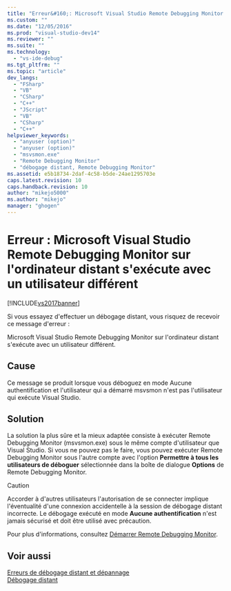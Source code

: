 ```yaml
---
title: "Erreur&#160;: Microsoft Visual Studio Remote Debugging Monitor sur l&#39;ordinateur distant s&#39;ex&#233;cute avec un utilisateur diff&#233;rent | Microsoft Docs"
ms.custom: ""
ms.date: "12/05/2016"
ms.prod: "visual-studio-dev14"
ms.reviewer: ""
ms.suite: ""
ms.technology: 
  - "vs-ide-debug"
ms.tgt_pltfrm: ""
ms.topic: "article"
dev_langs: 
  - "FSharp"
  - "VB"
  - "CSharp"
  - "C++"
  - "JScript"
  - "VB"
  - "CSharp"
  - "C++"
helpviewer_keywords: 
  - "anyuser (option)"
  - "anyuser (option)"
  - "msvsmon.exe"
  - "Remote Debugging Monitor"
  - "débogage distant, Remote Debugging Monitor"
ms.assetid: e5b18734-2daf-4c58-b5de-24ae1295703e
caps.latest.revision: 10
caps.handback.revision: 10
author: "mikejo5000"
ms.author: "mikejo"
manager: "ghogen"
---
```

# Erreur&#160;: Microsoft Visual Studio Remote Debugging Monitor sur l&#39;ordinateur distant s&#39;ex&#233;cute avec un utilisateur diff&#233;rent
[!INCLUDE[vs2017banner](../code-quality/includes/vs2017banner.md)]

Si vous essayez d'effectuer un débogage distant, vous risquez de recevoir ce message d'erreur :  
  
 Microsoft Visual Studio Remote Debugging Monitor sur l'ordinateur distant s'exécute avec un utilisateur différent.  
  
## Cause  
 Ce message se produit lorsque vous déboguez en mode Aucune authentification et l'utilisateur qui a démarré msvsmon n'est pas l'utilisateur qui exécute Visual Studio.  
  
## Solution  
 La solution la plus sûre et la mieux adaptée consiste à exécuter Remote Debugging Monitor \(msvsmon.exe\) sous le même compte d'utilisateur que Visual Studio.  Si vous ne pouvez pas le faire, vous pouvez exécuter Remote Debugging Monitor sous l'autre compte avec l'option **Permettre à tous les utilisateurs de déboguer** sélectionnée dans la boîte de dialogue **Options** de Remote Debugging Monitor.  
  
> [!CAUTION]
>  Accorder à d'autres utilisateurs l'autorisation de se connecter implique l'éventualité d'une connexion accidentelle à la session de débogage distant incorrecte.  Le débogage exécuté en mode **Aucune authentification** n'est jamais sécurisé et doit être utilisé avec précaution.  
  
 Pour plus d'informations, consultez [Démarrer Remote Debugging Monitor](../Topic/Start%20%20the%20Remote%20Debugging%20Monitor.md).  
  
## Voir aussi  
 [Erreurs de débogage distant et dépannage](../debugger/remote-debugging-errors-and-troubleshooting.md)   
 [Débogage distant](../debugger/remote-debugging.md)